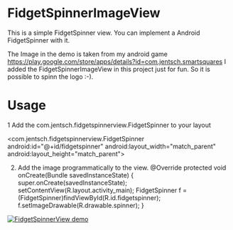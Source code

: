 # FidgetSpinnerImageView
This is a simple FidgetSpinner view. You can implement a Android FidgetSpinner with it.

The Image in the demo is taken from my android game
https://play.google.com/store/apps/details?id=com.jentsch.smartsquares
I added the FidgetSpinnerImageView in this project just for fun. So it is possible to spinn the logo :-). 

# Usage
1 Add the com.jentsch.fidgetspinnerview.FidgetSpinner to your layout

<com.jentsch.fidgetspinnerview.FidgetSpinner
        android:id="@+id/fidgetspinner"
        android:layout_width="match_parent"
        android:layout_height="match_parent">
        
2. Add the image programmatically to the view.
@Override
    protected void onCreate(Bundle savedInstanceState) {
        super.onCreate(savedInstanceState);
        setContentView(R.layout.activity_main);
        FidgetSpinner f = (FidgetSpinner)findViewById(R.id.fidgetspinner);
        f.setImageDrawable(R.drawable.spinner);
    }
    

[![FidgetSpinnerView demo](https://img.youtube.com/vi/6zTNGCX5VRk/0.jpg)](https://www.youtube.com/embed/6zTNGCX5VRk)
